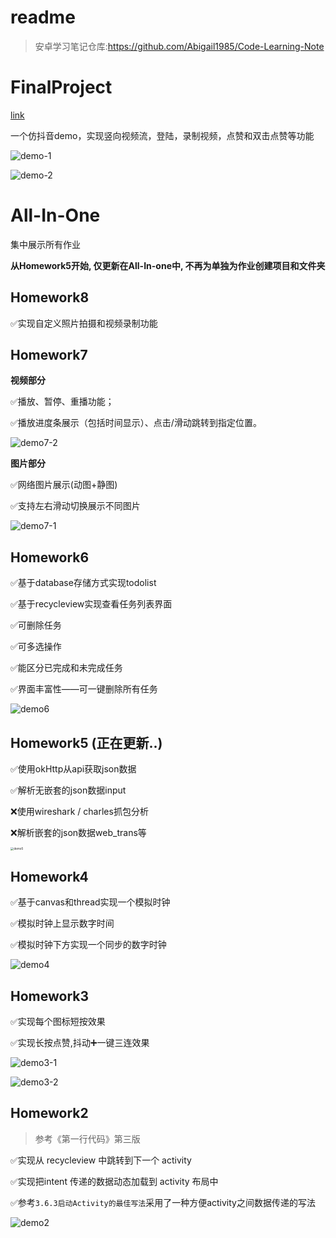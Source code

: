 # readme

> 安卓学习笔记仓库:https://github.com/Abigail1985/Code-Learning-Note



# FinalProject

[link](https://github.com/Abigail1985/ByteDance-Android-2022-Spring/tree/master/FinalProject)

一个仿抖音demo，实现竖向视频流，登陆，录制视频，点赞和双击点赞等功能

![demo-1](DemoGif/demo-1.gif)

![demo-2](DemoGif/demo-2.gif)

# All-In-One

集中展示所有作业

**从Homework5开始, 仅更新在All-In-one中, 不再为单独为作业创建项目和文件夹**

## Homework8

✅实现自定义照片拍摄和视频录制功能

## Homework7



**视频部分**

✅播放、暂停、重播功能； 

✅播放进度条展示（包括时间显示）、点击/滑动跳转到指定位置。

![demo7-2](DemoGif/demo7-2.gif)

**图⽚部分**

✅⽹络图⽚展示(动图+静图)

✅⽀持左右滑动切换展示不同图⽚

![demo7-1](DemoGif/demo7-1.gif)



## Homework6

✅基于database存储方式实现todolist 

✅基于recycleview实现查看任务列表界面

✅可删除任务

✅可多选操作

✅能区分已完成和未完成任务

✅界面丰富性——可一键删除所有任务

![demo6](DemoGif/demo6.gif)

## Homework5 (正在更新..)

✅使用okHttp从api获取json数据

✅解析无嵌套的json数据input

❌使用wireshark / charles抓包分析

❌解析嵌套的json数据web_trans等

<img src="DemoGif/demo5.jpg" alt="demo5" style="zoom: 33%;" />


## Homework4

✅基于canvas和thread实现一个模拟时钟

✅模拟时钟上显示数字时间

✅模拟时钟下方实现一个同步的数字时钟

![demo4](DemoGif/demo4.gif)


## Homework3

✅实现每个图标短按效果

✅实现长按点赞,抖动➕一键三连效果

![demo3-1](DemoGif/demo3-1.gif)

![demo3-2](DemoGif/demo3-2.gif)


## Homework2

> 参考《第一行代码》第三版

✅实现从 recycleview 中跳转到下一个 activity

✅实现把intent 传递的数据动态加载到 activity 布局中

✅参考`3.6.3启动Activity的最佳写法`采用了一种方便activity之间数据传递的写法

![demo2](DemoGif/demo2.gif)